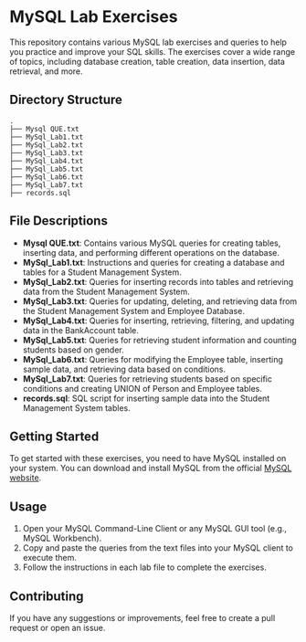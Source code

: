 # MySQL Lab Exercises

This repository contains various MySQL lab exercises and queries to help you practice and improve your SQL skills. The exercises cover a wide range of topics, including database creation, table creation, data insertion, data retrieval, and more.

## Directory Structure

```
.
├── Mysql QUE.txt
├── MySql_Lab1.txt
├── MySql_Lab2.txt
├── MySql_Lab3.txt
├── MySql_Lab4.txt
├── MySql_Lab5.txt
├── MySql_Lab6.txt
├── MySql_Lab7.txt
├── records.sql
```

## File Descriptions

- **Mysql QUE.txt**: Contains various MySQL queries for creating tables, inserting data, and performing different operations on the database.
- **MySql_Lab1.txt**: Instructions and queries for creating a database and tables for a Student Management System.
- **MySql_Lab2.txt**: Queries for inserting records into tables and retrieving data from the Student Management System.
- **MySql_Lab3.txt**: Queries for updating, deleting, and retrieving data from the Student Management System and Employee Database.
- **MySql_Lab4.txt**: Queries for inserting, retrieving, filtering, and updating data in the BankAccount table.
- **MySql_Lab5.txt**: Queries for retrieving student information and counting students based on gender.
- **MySql_Lab6.txt**: Queries for modifying the Employee table, inserting sample data, and retrieving data based on conditions.
- **MySql_Lab7.txt**: Queries for retrieving students based on specific conditions and creating UNION of Person and Employee tables.
- **records.sql**: SQL script for inserting sample data into the Student Management System tables.

## Getting Started

To get started with these exercises, you need to have MySQL installed on your system. You can download and install MySQL from the official [MySQL website](https://www.mysql.com/).

## Usage

1. Open your MySQL Command-Line Client or any MySQL GUI tool (e.g., MySQL Workbench).
2. Copy and paste the queries from the text files into your MySQL client to execute them.
3. Follow the instructions in each lab file to complete the exercises.

## Contributing

If you have any suggestions or improvements, feel free to create a pull request or open an issue.


